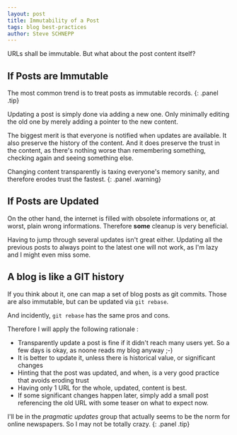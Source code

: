 ```yaml
---
layout: post
title: Immutability of a Post
tags: blog best-practices
author: Steve SCHNEPP
---
```


URLs shall be immutable. But what about the post content itself?

## If Posts are Immutable

The most common trend is to treat posts as immutable records.
{: .panel .tip}

Updating a post is simply done via adding a new one. Only minimally editing the old one by merely adding a pointer to the new content.

The biggest merit is that everyone is notified when updates are available. It also preserve the history of the content. And it does preserve the trust in the content, as there's nothing worse than remembering something, checking again and seeing something else.

Changing content transparently is taxing everyone's memory sanity, and therefore erodes trust the fastest.
{: .panel .warning}

## If Posts are Updated

On the other hand, the internet is filled with obsolete informations or, at worst, plain wrong informations. Therefore **some** cleanup is very beneficial.

Having to jump through several updates isn't great either. Updating all the previous posts to always point to the latest one will not work, as I'm lazy and I might even miss some.

## A blog is like a GIT history

If you think about it, one can map a set of blog posts as git commits. Those are also immutable, but can be updated via `git rebase`.

And incidently, `git rebase` has the same pros and cons.

Therefore I will apply the following rationale :

* Transparently update a post is fine if it didn't reach many users yet. So a few days is okay, as noone reads my blog anyway ;-)
* It is better to update it, unless there is historical value, or significant changes
* Hinting that the post was updated, and when, is a very good practice that avoids eroding trust
* Having only 1 URL for the whole, updated, content is best.
* If some significant changes happen later, simply add a small post referencing the old URL with some teaser on what to expect now.

I'll be in the *pragmatic updates* group that actually seems to be the norm for online newspapers. So I may not be totally crazy.
{: .panel .tip}
